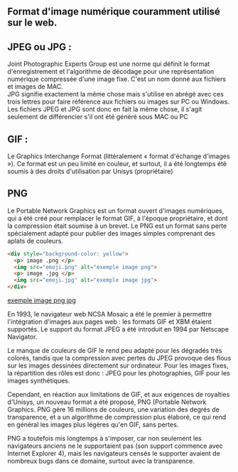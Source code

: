 ## Format d'image numérique couramment utilisé sur le web.

JPEG ou JPG :
--
Joint Photographic Experts Group est une norme qui définit le format d'enregistrement et l'algorithme de décodage pour une représentation numérique compressée d'une image fixe.
C'est un nom donné aux fichiers et images de MAC.  
JPG signifie exactement la même chose mais s'utilise en abrégé avec ces trois lettres pour faire référence aux fichiers ou images sur PC ou Windows.
Les fichiers JPEG et JPG sont donc en fait la même chose, il s'agit seulement de différencier s'il ont été généré sous MAC ou PC

GIF :
--
Le Graphics Interchange Format (littéralement « format d'échange d'images »). Ce format est un peu limité en couleur, et surtout, il a été longtemps été soumis à des droits d'utilisation par Unisys (propriétaire)

PNG
--
Le Portable Network Graphics est un format ouvert d'images numériques, qui a été créé pour remplacer le format GIF,
à l'époque propriétaire, et dont la compression était soumise à un brevet. 
Le PNG est un format sans perte spécialement adapté pour publier des images simples comprenant des aplats de couleurs.

```html
<div style="background-color: yellow">
  <p> image .png </p>
  <img src="emoji.png" alt="exemple image png">
  <p> image .jpg </p>
  <img src="emoji.jpg" alt="exemple image jpg">
</div>
```
[exemple image png jpg](!exemple_image_png_jpg.png)

En 1993, le navigateur web NCSA Mosaic a été le premier à permettre l'intégration d'images aux pages web : les formats GIF et XBM étaient supportés. Le support du format JPEG a été introduit en 1994 par Netscape Navigator.

Le manque de couleurs de GIF le rend peu adapté pour les dégradés très colorés, tandis que la compression avec pertes du JPEG provoque des flous sur les images dessinées directement sur ordinateur. 
Pour les images fixes, la répartition des rôles est donc : JPEG pour les photographies, GIF pour les images synthétiques.

Cependant, en réaction aux limitations de GIF, et aux exigences de royalties d'Unisys, un nouveau format a été proposé, PNG (Portable Network Graphics. PNG gère 16 millions de couleurs, une variation des degrés de transparence, et a un algorithme de compression plus élaboré, ce qui rend en général les images plus légères qu'en GIF, sans pertes.

PNG a toutefois mis longtemps à s'imposer, car non seulement les navigateurs anciens ne le supportaient pas (son support commence avec Internet Explorer 4), mais les navigateurs censés le supporter avaient de nombreux bugs dans ce domaine, surtout avec la transparence. 

